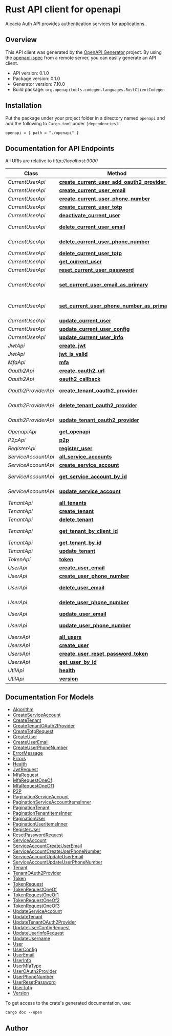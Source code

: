 # Rust API client for openapi

Aicacia Auth API provides authentication services for applications.


## Overview

This API client was generated by the [OpenAPI Generator](https://openapi-generator.tech) project.  By using the [openapi-spec](https://openapis.org) from a remote server, you can easily generate an API client.

- API version: 0.1.0
- Package version: 0.1.0
- Generator version: 7.10.0
- Build package: `org.openapitools.codegen.languages.RustClientCodegen`

## Installation

Put the package under your project folder in a directory named `openapi` and add the following to `Cargo.toml` under `[dependencies]`:

```
openapi = { path = "./openapi" }
```

## Documentation for API Endpoints

All URIs are relative to *http://localhost:3000*

Class | Method | HTTP request | Description
------------ | ------------- | ------------- | -------------
*CurrentUserApi* | [**create_current_user_add_oauth2_provider_url**](docs/CurrentUserApi.md#create_current_user_add_oauth2_provider_url) | **Post** /current-user/oauth2/{provider} | 
*CurrentUserApi* | [**create_current_user_email**](docs/CurrentUserApi.md#create_current_user_email) | **Post** /current-user/emails | 
*CurrentUserApi* | [**create_current_user_phone_number**](docs/CurrentUserApi.md#create_current_user_phone_number) | **Post** /current-user/phone-numbers | 
*CurrentUserApi* | [**create_current_user_totp**](docs/CurrentUserApi.md#create_current_user_totp) | **Post** /current-user/totp | 
*CurrentUserApi* | [**deactivate_current_user**](docs/CurrentUserApi.md#deactivate_current_user) | **Delete** /current-user | 
*CurrentUserApi* | [**delete_current_user_email**](docs/CurrentUserApi.md#delete_current_user_email) | **Delete** /current-user/emails/{email_id} | 
*CurrentUserApi* | [**delete_current_user_phone_number**](docs/CurrentUserApi.md#delete_current_user_phone_number) | **Delete** /current-user/phone-numbers/{phone_number_id} | 
*CurrentUserApi* | [**delete_current_user_totp**](docs/CurrentUserApi.md#delete_current_user_totp) | **Delete** /current-user/totp | 
*CurrentUserApi* | [**get_current_user**](docs/CurrentUserApi.md#get_current_user) | **Get** /current-user | 
*CurrentUserApi* | [**reset_current_user_password**](docs/CurrentUserApi.md#reset_current_user_password) | **Post** /current-user/reset-password | 
*CurrentUserApi* | [**set_current_user_email_as_primary**](docs/CurrentUserApi.md#set_current_user_email_as_primary) | **Put** /current-user/emails/{email_id}/set-as-primary | 
*CurrentUserApi* | [**set_current_user_phone_number_as_primary**](docs/CurrentUserApi.md#set_current_user_phone_number_as_primary) | **Put** /current-user/phone-numbers/{phone_number_id}/set-as-primary | 
*CurrentUserApi* | [**update_current_user**](docs/CurrentUserApi.md#update_current_user) | **Put** /current-user | 
*CurrentUserApi* | [**update_current_user_config**](docs/CurrentUserApi.md#update_current_user_config) | **Put** /current-user/config | 
*CurrentUserApi* | [**update_current_user_info**](docs/CurrentUserApi.md#update_current_user_info) | **Put** /current-user/info | 
*JwtApi* | [**create_jwt**](docs/JwtApi.md#create_jwt) | **Post** /jwt | 
*JwtApi* | [**jwt_is_valid**](docs/JwtApi.md#jwt_is_valid) | **Get** /jwt | 
*MfaApi* | [**mfa**](docs/MfaApi.md#mfa) | **Post** /mfa | 
*Oauth2Api* | [**create_oauth2_url**](docs/Oauth2Api.md#create_oauth2_url) | **Post** /oauth2/{provider} | 
*Oauth2Api* | [**oauth2_callback**](docs/Oauth2Api.md#oauth2_callback) | **Get** /oauth2/{provider}/callback | 
*Oauth2ProviderApi* | [**create_tenant_oauth2_provider**](docs/Oauth2ProviderApi.md#create_tenant_oauth2_provider) | **Post** /tenants/{tenant_id}/oauth2-providers | 
*Oauth2ProviderApi* | [**delete_tenant_oauth2_provider**](docs/Oauth2ProviderApi.md#delete_tenant_oauth2_provider) | **Delete** /tenants/{tenant_id}/oauth2-providers/{tenant_oauht2_provider_id} | 
*Oauth2ProviderApi* | [**update_tenant_oauth2_provider**](docs/Oauth2ProviderApi.md#update_tenant_oauth2_provider) | **Put** /tenants/{tenant_id}/oauth2-providers/{tenant_oauht2_provider_id} | 
*OpenapiApi* | [**get_openapi**](docs/OpenapiApi.md#get_openapi) | **Get** /openapi.json | 
*P2pApi* | [**p2p**](docs/P2pApi.md#p2p) | **Get** /p2p | 
*RegisterApi* | [**register_user**](docs/RegisterApi.md#register_user) | **Post** /register | 
*ServiceAccountApi* | [**all_service_accounts**](docs/ServiceAccountApi.md#all_service_accounts) | **Get** /service-accounts | 
*ServiceAccountApi* | [**create_service_account**](docs/ServiceAccountApi.md#create_service_account) | **Post** /service-accounts | 
*ServiceAccountApi* | [**get_service_account_by_id**](docs/ServiceAccountApi.md#get_service_account_by_id) | **Get** /service-accounts/{service_account_id} | 
*ServiceAccountApi* | [**update_service_account**](docs/ServiceAccountApi.md#update_service_account) | **Put** /service-accounts/{service_account_id} | 
*TenantApi* | [**all_tenants**](docs/TenantApi.md#all_tenants) | **Get** /tenants | 
*TenantApi* | [**create_tenant**](docs/TenantApi.md#create_tenant) | **Post** /tenants | 
*TenantApi* | [**delete_tenant**](docs/TenantApi.md#delete_tenant) | **Delete** /tenants/{tenant_id} | 
*TenantApi* | [**get_tenant_by_client_id**](docs/TenantApi.md#get_tenant_by_client_id) | **Get** /tenants/by-client-id/{tenant_client_id} | 
*TenantApi* | [**get_tenant_by_id**](docs/TenantApi.md#get_tenant_by_id) | **Get** /tenants/{tenant_id} | 
*TenantApi* | [**update_tenant**](docs/TenantApi.md#update_tenant) | **Put** /tenants/{tenant_id} | 
*TokenApi* | [**token**](docs/TokenApi.md#token) | **Post** /token | 
*UserApi* | [**create_user_email**](docs/UserApi.md#create_user_email) | **Post** /users/{user_id}/emails | 
*UserApi* | [**create_user_phone_number**](docs/UserApi.md#create_user_phone_number) | **Post** /users/{user_id}/phone_numbers | 
*UserApi* | [**delete_user_email**](docs/UserApi.md#delete_user_email) | **Delete** /users/{user_id}/emails/{email_id} | 
*UserApi* | [**delete_user_phone_number**](docs/UserApi.md#delete_user_phone_number) | **Delete** /users/{user_id}/phone-numbers/{phone_number_id} | 
*UserApi* | [**update_user_email**](docs/UserApi.md#update_user_email) | **Put** /users/{user_id}/emails/{email_id} | 
*UserApi* | [**update_user_phone_number**](docs/UserApi.md#update_user_phone_number) | **Put** /users/{user_id}/phone-numbers/{phone_number_id} | 
*UsersApi* | [**all_users**](docs/UsersApi.md#all_users) | **Get** /users | 
*UsersApi* | [**create_user**](docs/UsersApi.md#create_user) | **Post** /users | 
*UsersApi* | [**create_user_reset_password_token**](docs/UsersApi.md#create_user_reset_password_token) | **Post** /users/{user_id}/reset-password | 
*UsersApi* | [**get_user_by_id**](docs/UsersApi.md#get_user_by_id) | **Get** /users/{user_id} | 
*UtilApi* | [**health**](docs/UtilApi.md#health) | **Get** /health | 
*UtilApi* | [**version**](docs/UtilApi.md#version) | **Get** /version | 


## Documentation For Models

 - [Algorithm](docs/Algorithm.md)
 - [CreateServiceAccount](docs/CreateServiceAccount.md)
 - [CreateTenant](docs/CreateTenant.md)
 - [CreateTenantOAuth2Provider](docs/CreateTenantOAuth2Provider.md)
 - [CreateTotpRequest](docs/CreateTotpRequest.md)
 - [CreateUser](docs/CreateUser.md)
 - [CreateUserEmail](docs/CreateUserEmail.md)
 - [CreateUserPhoneNumber](docs/CreateUserPhoneNumber.md)
 - [ErrorMessage](docs/ErrorMessage.md)
 - [Errors](docs/Errors.md)
 - [Health](docs/Health.md)
 - [JwtRequest](docs/JwtRequest.md)
 - [MfaRequest](docs/MfaRequest.md)
 - [MfaRequestOneOf](docs/MfaRequestOneOf.md)
 - [MfaRequestOneOf1](docs/MfaRequestOneOf1.md)
 - [P2P](docs/P2P.md)
 - [PaginationServiceAccount](docs/PaginationServiceAccount.md)
 - [PaginationServiceAccountItemsInner](docs/PaginationServiceAccountItemsInner.md)
 - [PaginationTenant](docs/PaginationTenant.md)
 - [PaginationTenantItemsInner](docs/PaginationTenantItemsInner.md)
 - [PaginationUser](docs/PaginationUser.md)
 - [PaginationUserItemsInner](docs/PaginationUserItemsInner.md)
 - [RegisterUser](docs/RegisterUser.md)
 - [ResetPasswordRequest](docs/ResetPasswordRequest.md)
 - [ServiceAccount](docs/ServiceAccount.md)
 - [ServiceAccountCreateUserEmail](docs/ServiceAccountCreateUserEmail.md)
 - [ServiceAccountCreateUserPhoneNumber](docs/ServiceAccountCreateUserPhoneNumber.md)
 - [ServiceAccountUpdateUserEmail](docs/ServiceAccountUpdateUserEmail.md)
 - [ServiceAccountUpdateUserPhoneNumber](docs/ServiceAccountUpdateUserPhoneNumber.md)
 - [Tenant](docs/Tenant.md)
 - [TenantOAuth2Provider](docs/TenantOAuth2Provider.md)
 - [Token](docs/Token.md)
 - [TokenRequest](docs/TokenRequest.md)
 - [TokenRequestOneOf](docs/TokenRequestOneOf.md)
 - [TokenRequestOneOf1](docs/TokenRequestOneOf1.md)
 - [TokenRequestOneOf2](docs/TokenRequestOneOf2.md)
 - [TokenRequestOneOf3](docs/TokenRequestOneOf3.md)
 - [UpdateServiceAccount](docs/UpdateServiceAccount.md)
 - [UpdateTenant](docs/UpdateTenant.md)
 - [UpdateTenantOAuth2Provider](docs/UpdateTenantOAuth2Provider.md)
 - [UpdateUserConfigRequest](docs/UpdateUserConfigRequest.md)
 - [UpdateUserInfoRequest](docs/UpdateUserInfoRequest.md)
 - [UpdateUsername](docs/UpdateUsername.md)
 - [User](docs/User.md)
 - [UserConfig](docs/UserConfig.md)
 - [UserEmail](docs/UserEmail.md)
 - [UserInfo](docs/UserInfo.md)
 - [UserMfaType](docs/UserMfaType.md)
 - [UserOAuth2Provider](docs/UserOAuth2Provider.md)
 - [UserPhoneNumber](docs/UserPhoneNumber.md)
 - [UserResetPassword](docs/UserResetPassword.md)
 - [UserTotp](docs/UserTotp.md)
 - [Version](docs/Version.md)


To get access to the crate's generated documentation, use:

```
cargo doc --open
```

## Author



